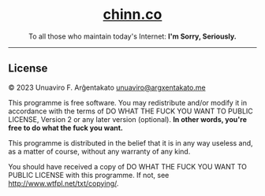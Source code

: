 <div align="center">

# [chinn.co](https://chinn.co)

To all those who maintain today's Internet: **I'm Sorry, Seriously.**

</div>

---

## License

© 2023 Unuaviro F. Arĝentakato <unuaviro@argxentakato.me>

This programme is free software. You may redistribute and/or modify it in
accordance with the terms of DO WHAT THE FUCK YOU WANT TO PUBLIC LICENSE,
Version 2 or any later version (optional). **In other words, you're free to do
what the fuck you want.**

This programme is distributed in the belief that it is in any way useless and,
as a matter of course, without any warranty of any kind.

You should have received a copy of DO WHAT THE FUCK YOU WANT TO PUBLIC LICENSE
with this programme. If not, see <http://www.wtfpl.net/txt/copying/>.
